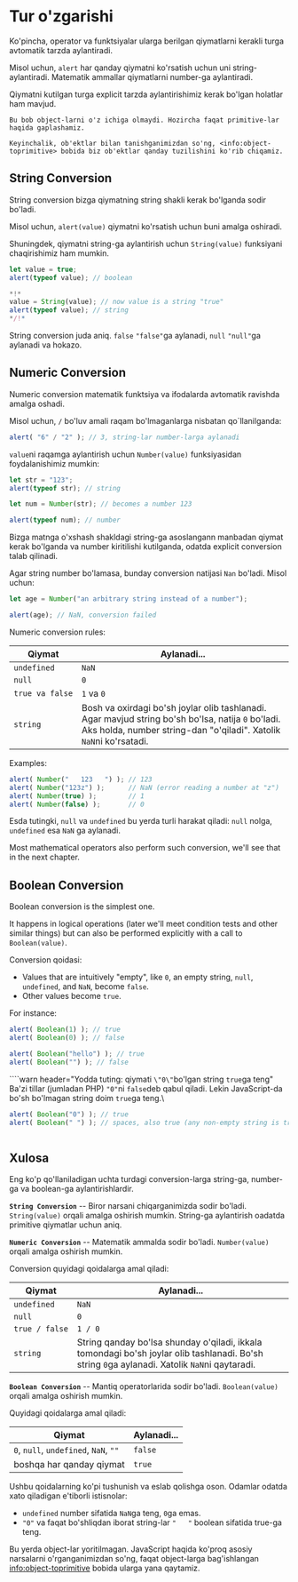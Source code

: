 # Tur o'zgarishi

Ko'pincha, operator va funktsiyalar ularga berilgan qiymatlarni kerakli turga avtomatik tarzda aylantiradi.

Misol uchun, `alert` har qanday qiymatni ko'rsatish uchun uni string-aylantiradi. Matematik ammallar qiymatlarni number-ga aylantiradi.

Qiymatni kutilgan turga explicit tarzda aylantirishimiz kerak bo'lgan holatlar ham mavjud.

```smart header="Hozircha object-lar haqida gaplashmaymiz"
Bu bob object-larni o'z ichiga olmaydi. Hozircha faqat primitive-lar haqida gaplashamiz.

Keyinchalik, ob'ektlar bilan tanishganimizdan so'ng, <info:object-toprimitive> bobida biz ob'ektlar qanday tuzilishini ko'rib chiqamiz.
```

## String Conversion

String conversion bizga qiymatning string shakli kerak bo'lganda sodir bo'ladi.

Misol uchun, `alert(value)` qiymatni ko'rsatish uchun buni amalga oshiradi.

Shuningdek, qiymatni string-ga aylantirish uchun `String(value)` funksiyani chaqirishimiz ham mumkin.

```js run
let value = true;
alert(typeof value); // boolean

*!*
value = String(value); // now value is a string "true"
alert(typeof value); // string
*/!*
```

String conversion juda aniq. `false` `"false"`ga aylanadi, `null` `"null"`ga aylanadi va hokazo.

## Numeric Conversion

Numeric conversion matematik funktsiya va ifodalarda avtomatik ravishda amalga oshadi.

Misol uchun, `/` bo'luv amali raqam bo'lmaganlarga nisbatan qo`llanilganda:

```js run
alert( "6" / "2" ); // 3, string-lar number-larga aylanadi
```

`value`ni raqamga aylantirish uchun `Number(value)` funksiyasidan foydalanishimiz mumkin:

```js run
let str = "123";
alert(typeof str); // string

let num = Number(str); // becomes a number 123

alert(typeof num); // number
```

Bizga matnga o'xshash shakldagi string-ga asoslangann manbadan qiymat kerak bo'lganda va number kiritilishi kutilganda, odatda explicit conversion talab qilinadi.

Agar string number bo'lamasa, bunday conversion natijasi `Nan` bo'ladi. Misol uchun:

```js run
let age = Number("an arbitrary string instead of a number");

alert(age); // NaN, conversion failed
```

Numeric conversion rules:

| Qiymat |  Aylanadi... |
|-------|-------------|
|`undefined`|`NaN`|
|`null`|`0`|
|<code>true&nbsp;va&nbsp;false</code> | `1` va `0` |
| `string` | Bosh va oxirdagi bo'sh joylar olib tashlanadi. Agar mavjud string bo'sh bo'lsa, natija `0` bo'ladi. Aks holda, number string-dan "o'qiladi". Xatolik `NaN`ni ko'rsatadi. |

Examples:

```js run
alert( Number("   123   ") ); // 123
alert( Number("123z") );      // NaN (error reading a number at "z")
alert( Number(true) );        // 1
alert( Number(false) );       // 0
```

Esda tutingki,  `null` va `undefined` bu yerda turli harakat qiladi: `null` nolga, `undefined` esa `NaN` ga aylanadi.

Most mathematical operators also perform such conversion, we'll see that in the next chapter.

## Boolean Conversion

Boolean conversion is the simplest one.

It happens in logical operations (later we'll meet condition tests and other similar things) but can also be performed explicitly with a call to `Boolean(value)`.

Conversion qoidasi:

- Values that are intuitively "empty", like `0`, an empty string, `null`, `undefined`, and `NaN`, become `false`.
- Other values become `true`.


For instance:

```js run
alert( Boolean(1) ); // true
alert( Boolean(0) ); // false

alert( Boolean("hello") ); // true
alert( Boolean("") ); // false
```

````warn header="Yodda tuting: qiymati `\"0\"`bo'lgan string `true`ga teng"
Ba'zi tillar (jumladan PHP) `"0"`ni `false`deb qabul qiladi. Lekin JavaScript-da bo'sh bo'lmagan string doim `true`ga teng.\

```js run
alert( Boolean("0") ); // true
alert( Boolean(" ") ); // spaces, also true (any non-empty string is true)
```
````
````

## Xulosa

Eng ko'p qo'llaniladigan uchta turdagi conversion-larga string-ga, number-ga va boolean-ga aylantirishlardir.

**`String Conversion`** -- Biror narsani chiqarganimizda sodir bo'ladi. `String(value)` orqali amalga oshirish mumkin. String-ga aylantirish oadatda primitive qiymatlar uchun aniq.

**`Numeric Conversion`** -- Matematik ammalda sodir bo'ladi. `Number(value)` orqali amalga oshirish mumkin.

Conversion quyidagi qoidalarga amal qiladi:

| Qiymat |  Aylanadi... |
|-------|-------------|
|`undefined`|`NaN`|
|`null`|`0`|
|<code>true&nbsp;/&nbsp;false</code> | `1 / 0` |
| `string` | String qanday bo'lsa shunday o'qiladi, ikkala tomondagi bo'sh joylar olib tashlanadi. Bo'sh string `0`ga aylanadi. Xatolik `NaN`ni qaytaradi. |

**`Boolean Conversion`** -- Mantiq operatorlarida sodir bo'ladi. `Boolean(value)` orqali amalga oshirish mumkin.

Quyidagi qoidalarga amal qiladi:

| Qiymat |  Aylanadi... |
|-------|-------------|
|`0`, `null`, `undefined`, `NaN`, `""` |`false`|
|boshqa har qanday qiymat| `true` |


Ushbu qoidalarning ko'pi tushunish va eslab qolishga oson. Odamlar odatda xato qiladigan e'tiborli istisnolar:

- `undefined` number sifatida `NaN`ga teng, `0`ga emas.
- `"0"` va faqat bo'shliqdan iborat string-lar `"   "` boolean sifatida true-ga teng.

Bu yerda object-lar yoritilmagan. JavaScript haqida ko'proq asosiy narsalarni o'rganganimizdan so'ng, faqat object-larga bag'ishlangan <info:object-toprimitive> bobida ularga yana qaytamiz.
